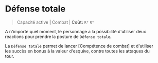 # Défense totale

> Capacité active \| Combat \| **Coût:** `R°` `R°`

A n'importe quel moment, le personnage a la possibilité d'utiliser deux réactions pour prendre la posture de `Défense totale`.

La `Défense totale` permet de lancer \[Compétence de combat\] et d'utiliser les succès en bonus à la valeur d'esquive, contre toutes les attaques du tour.

